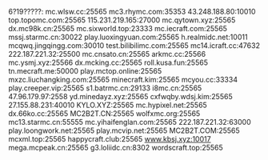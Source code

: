 6?19?????:
mc.wlsw.cc:25565
mc3.rhymc.com:35353
43.248.188.80:10010
top.topomc.com:25565
115.231.219.165:27000
mc.qytown.xyz:25565
dx.mc98k.cn:25565
mc.sixworld.top:23333
mc.iecraft.com:25565
mssj.starmc.cn:30022
play.luoxingyuan.com:25565
h.realmidc.net:10011
mcqwq.jingqingg.com:30010
test.bilibilimc.com:25565
mc14.icraft.cc:47632
222.187.221.32:25500
mc.cnsato.cn:25565
arkmc.cc:25566
mc.ysmj.xyz:25566
dx.mcking.cc:25565
roll.kusa.fun:25565
tn.mecraft.me:50000
play.mctop.online:25565
mxzc.liuchangking.com:25565
minecraft.kim:25565
mcyou.cc:33334
play.creeper.vip:25565
s1.batrmc.cn:29133
i8mc.cn:25565
47.96.179.97:2558
yd.minedayz.xyz:25565
cxfwqby.wdsj.kim:25565
27.155.88.231:40010
KYLO.XYZ:25565
mc.hypixel.net:25565
dx.66ko.cc:25565
MC2B2T.CN:25565
wolfxmc.org:25565
mc13.starmc.cn:55555
mc.yihaifenglan.com:25565
222.187.221.32:63000
play.loongwork.net:25565
play.mcvip.net:25565
MC2B2T.COM:25565
mcxml.top:25565
happycraft.club:25565
www.kbsj.xyz:10017
mega.mcpeak.cn:25565
g3.loliidc.cn:8302
wordscraft.top:25565